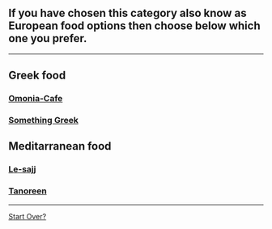 ## If you have chosen this category also know as European food options then choose below which one you prefer.
---
## Greek food
### [Omonia-Cafe](../European/Greek/Omonia-Cafe.md)
### [Something Greek](../European/Greek/Something-Greek.md)
## Meditarranean food
### [Le-sajj](../European/Mediterranean/Le-sajj.md)
### [Tanoreen](../European/Mediterranean/Tanoreen.md)
---
[Start Over?](../European/European.md)
